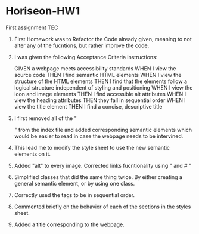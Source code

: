 # Horiseon-HW1
First assignment TEC

1. First Homework was to Refactor the Code already given, meaning to not alter any of the fucntions, but rather improve the code. 

2. I was given the following Acceptance Criteria instructions:

    GIVEN a webpage meets accessibility standards
    WHEN I view the source code
    THEN I find semantic HTML elements
    WHEN I view the structure of the HTML elements
    THEN I find that the elements follow a logical structure independent of styling and positioning
    WHEN I view the icon and image elements
    THEN I find accessible alt attributes
    WHEN I view the heading attributes
    THEN they fall in sequential order
    WHEN I view the title element
    THEN I find a concise, descriptive title  

3. I first removed all of the "<div>" from the index file and added corresponding semantic elements which would be easier to read in case the webpage needs to be intervined. 

4. This lead me to modify the style sheet to use the new semantic elements on it.
5. Added "alt" to every image. Corrected links fucntionality using "<id> and # "
6. Simplified classes that did the same thing twice. By either creating a general semantic element, or by using one class. 
7. Correctly used the <h> tags to be in sequential order. 
8. Commented briefly on the behavior of each of the sections in the styles sheet.
9. Added a title corresponding to the webpage. 


